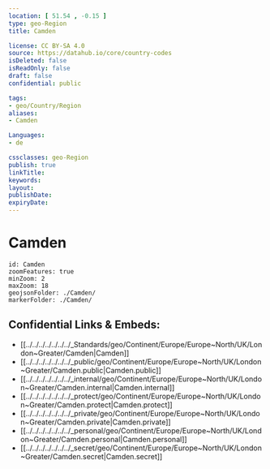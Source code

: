 ```yaml
---
location: [ 51.54 , -0.15 ] 
type: geo-Region
title: Camden

license: CC BY-SA 4.0
source: https://datahub.io/core/country-codes
isDeleted: false
isReadOnly: false
draft: false
confidential: public

tags:
- geo/Country/Region
aliases:
- Camden

Languages:
- de

cssclasses: geo-Region
publish: true
linkTitle: 
keywords: 
layout: 
publishDate: 
expiryDate: 
---
```


# Camden

```leaflet
id: Camden
zoomFeatures: true 
minZoom: 2 
maxZoom: 18
geojsonFolder: ./Camden/
markerFolder: ./Camden/
```


## Confidential Links & Embeds: 
- [[../../../../../../../_Standards/geo/Continent/Europe/Europe~North/UK/London~Greater/Camden|Camden]] 
- [[../../../../../../../_public/geo/Continent/Europe/Europe~North/UK/London~Greater/Camden.public|Camden.public]] 
- [[../../../../../../../_internal/geo/Continent/Europe/Europe~North/UK/London~Greater/Camden.internal|Camden.internal]] 
- [[../../../../../../../_protect/geo/Continent/Europe/Europe~North/UK/London~Greater/Camden.protect|Camden.protect]] 
- [[../../../../../../../_private/geo/Continent/Europe/Europe~North/UK/London~Greater/Camden.private|Camden.private]] 
- [[../../../../../../../_personal/geo/Continent/Europe/Europe~North/UK/London~Greater/Camden.personal|Camden.personal]] 
- [[../../../../../../../_secret/geo/Continent/Europe/Europe~North/UK/London~Greater/Camden.secret|Camden.secret]] 


